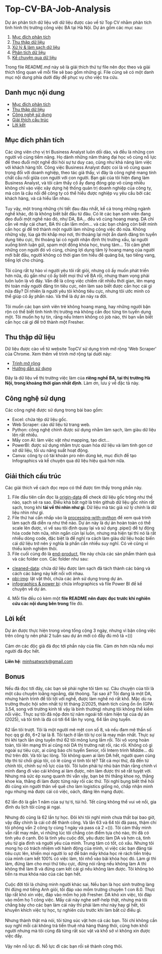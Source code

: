 # Top-CV-BA-Job-Analysis
Dự án phân tích dữ liệu với dữ liệu được cào về từ Top CV nhằm phân tích tình hình thị trường công việc BA tại Hà Nội.
Dự án gồm các mục sau: 
1. [Mục đích phân tích](#Mục-đích-phân-tích) 
2. [Thu thập dữ liệu](#Thu-thập-dữ-liệu)
3. [Xử lý & làm sạch dữ liệu](https://github.com/hinmfm/Top-CV-BA-Job-Analysis/tree/main/processing-with-python)
4. [Phân tích dữ liệu](https://github.com/hinmfm/Top-CV-BA-Job-Analysis/tree/main/end-product)
5. [Kể chuyện qua dữ liệu](https://github.com/hinmfm/Top-CV-BA-Job-Analysis/tree/main/end-product/infographics%20%26%20powerbi)

Trong file README.md này sẽ là giải thích thứ tự file nên đọc theo và giải thích tổng quan về mỗi file sẽ bao gồm những gì. File cũng sẽ có một danh mục nội dung phía dưới đây để phục vụ cho việc tra cứu.
## Danh mục nội dung
- [Mục đích phân tích](#Mục-đích-phân-tích)
- [Thu thập dữ liệu](#Thu-thập-dữ-liệu)
- [Công nghệ sử dụng](#Công-nghệ-sử-dụng)
- [Giải thích cấu trúc](#Giải-thích-cấu-trúc)
- [Lời kết](#Lời-kết)

## Mục đích phân tích
Các ứng viên cho vị trí Business Analyst luôn dồi dào, và đều là những con người vô cùng tiềm năng. Họ dành những năm tháng đại học vô cùng nỗ lực để theo đuổi một nghề đòi hỏi 
sự tư duy cao, cũng như khả năng làm việc với khách hàng tốt. Công việc Business Analyst được coi là vô cùng quan trọng đối với doanh nghiệp, theo tác giả thấy, vì đây là công nghệ
mang tính chất cầu nối giữa con người với con người. Bạn gái của tôi hiện đang làm Business Analyst, và tôi cảm thấy cô ấy đang đóng góp vô cùng nhiều không chỉ vào việc xây dựng hệ thống 
quản trị doanh nghiệp của công ty, mà còn là cầu nối để công ty có thể hiểu được nghiệp vụ yêu cầu bởi các khách hàng, và cả hiểu lẫn nhau.
<br>
<br>
Tuy vậy, một trong những chi tiết đau đáu nhất, kể cả trong những ngành nghề khác, đó là không biết bắt đầu từ đâu. Có lẽ các bạn sinh viên đang đeo đuổi một nghề nào đó, như DA, BA... đều vô cùng hoang mang. DA chỉ cần vẽ mấy cái chart, BA thì cần lắm mồm... và các bạn chẳng còn biết mình cần học gì để trở thành một người làm những công việc đó nữa. Không những vậy, lùa gà thì khắp mọi nơi, thi thoảng lại một ẩn danh đăng tin tuyển dụng tiêu cực, thi thoảng lại có người nhận định thị trường xấu, lại người xuống bình luận gửi, spam một đống khóa học, trung tâm... Tôi căm ghét những con người đó vô cùng, chúng lợi dụng tâm lý hoang mang của người mới bắt đầu, người không có thời gian tìm hiểu để quảng bá, tạo tiếng vang, tiếng lợi cho chúng.
<br>
<br>
Tôi cũng rất tự hào vì người yêu tôi rất giỏi, nhưng cô ấy muốn phát triển hơn nữa, dù gần như cô ấy biết mọi thứ về BA rồi, nhưng tham vọng phải luôn luôn là vô đáy. Vấn đề là công việc chiếm rất nhiều thời gian, lên mạng thì toàn mấy người đăng tin tiêu cực, nên làm sao biết được cần học cái gì nữa đây? Dĩ nhiên là người yêu tôi không tiêu cực, nhưng tôi ước mình có thể giúp cô ấy phần nào. Và thế là dự án này ra đời.
<br>
<br>
Tôi muốn các bạn sinh viên trẻ không hoang mang, hay những người bận rộn có thể biết tình hình thị trường mà không cần đọc từng tin tuyển dụng một. Tôi muốn họ tự tin, rằng nếu Intern không có job nào, thì bạn vẫn biết cần học cái gì để trở thành một Fresher.

## Thu thập dữ liệu
Dữ liệu được cào về từ website TopCV sử dụng trình mở rộng 'Web Scraper' của Chrome. Xem thêm về trình mở rộng tại dưới này:
- [Trình mở rộng](https://chromewebstore.google.com/detail/web-scraper-free-web-scra/jnhgnonknehpejjnehehllkliplmbmhn)
- [Hướng dẫn sử dụng](https://www.youtube.com/@WebScraper)

Đây là dữ liệu về thị trường việc làm của <b> riêng nghề BA, tại thị trường Hà Nội, trong khoảng thời gian nhất định</b>. Làm ơn, lưu ý về đặc tả này.

## Công nghệ sử dụng
Các công nghệ được sử dụng trong bài bao gồm:
- Excel: chứa tệp dữ liệu gốc.
- Web Scraper: cào dữ liệu từ trang web.
- Python: công nghệ chính được sử dụng nhằm làm sạch, làm giàu dữ liệu lên rất nhiều.
- Mấy con AI: làm việc vặt như mapping, tạo dict...
- PowerBI: được sử dụng nhằm trực quan hóa dữ liệu và làm tinh gọn cơ sở dữ liệu, tối ưu năng suất hoạt động.
- Canva: công ty có tài khoản pro nên dùng ké, mục đích để tạo Infographics và kể chuyện qua dữ liệu hiệu quả hơn nữa.

## Giải thích cấu trúc
Các giải thích về cách đọc repo có thể được tìm thấy trong phần này.
1. File đầu tiên cần đọc là [origin-data](https://github.com/hinmfm/Top-CV-BA-Job-Analysis/tree/main/origin-data) để check dữ liệu gốc trông như thế nào, sạch sẽ ra sao. Điều khá bất ngờ là trên github dữ liệu gốc nhìn rất sạch, trong khi <b>tải về thì nhìn như gì</b>. Dữ liệu mà tác giả xử lý chính là dữ liệu nhìn như gì.
2. File thứ hai cần nhấp vào là [processing-with-python](https://github.com/hinmfm/Top-CV-BA-Job-Analysis/tree/main/processing-with-python) để xem quá trình làm sạch đã diễn ra như thế nào. Dự án này là dự án hoàn toàn có thể scale lên được, vì về sau tôi định quay lại và sử dụng .pipe() để tự động hóa code hơn nữa, nhìn ngắn cũn lại luôn, nhưng mà hiện tại thì nó là rất nhiều dòng code, đặc biệt là để nghĩ ra cách làm giàu dữ liệu hoặc biến cái dữ liệu trở nên ý nghĩa là phần cần nhiều suy nghĩ. Có vẻ cũng vì thiếu kinh nghiệm thôi.
3. File cuối cùng đó là [end-product](https://github.com/hinmfm/Top-CV-BA-Job-Analysis/tree/main/end-product), file này chứa các sản phẩm thành quả và các folder con. Các folder như sau:
- [cleaned-data](https://github.com/hinmfm/Top-CV-BA-Job-Analysis/tree/main/end-product/cleaned-data): chứa dữ liệu được làm sạch đã tách thành các bảng và cách các bảng này kết nối với nhau.
- [pbi-img](https://github.com/hinmfm/Top-CV-BA-Job-Analysis/tree/main/end-product/pbi-img): lặt vặt thôi, chứa các ảnh sử dụng trong dự án.
- [infographics & power bi](https://github.com/hinmfm/Top-CV-BA-Job-Analysis/tree/main/end-product/infographics%20%26%20powerbi): chứa infographics và file Power BI để kể chuyện về dự án.
4. Mỗi file đều có kèm một <b>file README nên được đọc trước khi nghiên cứu các nội dung bên trong</b> file đó.

## Lời kết
Dự án được thực hiện trong vòng tổng cộng 3 ngày, nhưng vì bận công việc trên công ty nên phải 2 tuần sau dự án mới có đầy đủ mô tả =)))
<br>
<br>
Cảm ơn các độc giả đã đọc tới phần này của file. Cảm ơn hơn nữa nếu mọi người đã đọc hết.
<br>
<br>
<b>Liên hệ</b>: minhsatwork@gmail.com

## Bonus
Nếu đã đọc tới đây, các bạn sẽ phải nghe tôi tâm sự. Câu chuyện của tôi là một câu chuyện loằng ngoằng, dài thoòng. Tại sao á? Tôi đang là một DA, nhưng hành trình để tôi tới với nghề, được làm nghề nó rất khổ. Mặc dù ra trường thuộc hội sớm nhất từ tít tháng 2/2025, thành tích cũng ổn ổn (GPA: 3.54, song với trường kinh tế vậy là bình thường) nhưng tôi không thể kiếm nổi việc. Thực sự tôi đã nộp đơn từ năm ngoái tới năm hiện tại của dự án (2025), và tôi tính là đã có tới 64 lần hy vọng, 64 lần ứng tuyển.
<br>
<br>
62 lần tôi trượt. Tôi là một người mê mệt con số 8, và nếu đam mê thần số học qq gì đó, 6+2 lại là 8. Tôi tạch ở lần tôi tự coi là may mắn nhất. Thực sự thì khi tạch lần ứng tuyển thứ 62 tôi mông lung lắm rồi. Tôi vô vọng hoàn toàn, tôi lên mạng thì ai cũng nói DA thị trường nát rồi, rác rồi. Không có gì ngoài sự tiêu cực, ai cũng bảo chỉ tuyển Senior, rồi Intern trình Middle... đủ thứ trên đời. Và tôi lạc lõng. Tôi không quen ai làm DA hết, người quen cùng lớp thì từ chối giúp tôi, có lẽ cũng vì tính tôi tệ? Tất cả mọi thứ, đã đến từ chính tôi, chính sự nỗ lực của tôi. Tôi luôn phải tự nhủ bản thân rằng chính vì mình đang đi vào cái không ai làm được, nên làm được thì sẽ rất tuyệt vời. Nhưng mà sức ép xung quanh thì vẫn vậy, bạn bè thì thằng khoe nọ, thằng khoe kia, thằng đi làm được từng này rồi các thứ. Tôi nghĩ bụng biết thế hồi đó cũng xin người thân về quê cho làm logistics giống nó, chấp nhận mình ngu nhưng mà được cái có việc, oách, đăng lên mạng được.
<br>
<br>
62 lần đó là gần 1 năm của sự tự ti, tủi hổ. Tết cũng không thể vui vẻ nổi, gia đình du lịch tôi cũng ái ngại.
<br>
<br>
Nhưng đó cũng là 62 lần tự học. Đôi khi tôi nghĩ mình chưa thất bại bao giờ, vậy đây chính là cái cớ để thành công. Và lần 63 và 64 tôi đã pass, thậm chí tôi phỏng vấn 2 công ty cùng 1 ngày và pass cả 2 =))). Tôi cảm thấy mình vẫn rất may mắn, vì những lúc tôi chẳng còn điểm tựa chó nào, thì đã có tình yêu ở cạnh. Đó là tình yêu cuộc đời, yêu được làm DA và hơn cả, tình yêu từ gia đình và người yêu của mình. Trung tâm có tốt, có xấu. Nhưng tôi mong họ có trách nhiệm với hành động của mình, vì việc các bạn đăng tải tiêu cực lên, khiến mọi người lo sợ để bán mấy khóa học rẻ rách tiền triệu của mình cam kết 100% có việc làm, tôi nhổ vào bãi khóa học đó. Làm gì thì làm, đừng làm cho mọi thứ tiêu cực, đừng nói rằng nếu không làm A thì không thể làm B và đừng cam kết cái gì nếu không làm được. Tôi không bỏ tiền ra mua khóa nào của các bạn hết.
<br>
<br>
Cuộc đời tôi là chứng minh người khác sai. Nếu bạn là học sinh trường làng thì đừng mơ tiếng Anh giỏi, tôi đáp vào mồm trường chuyên 1 con 8.0. Thực tập rất khó xin việc, đáp vào mồm họ job Fresher. DA khó xin việc, tôi đáp vào mồm họ 1 công việc. Mấy cái này nghe self-help thật, nhưng mà tôi chẳng bày cho các bạn làm cái này thì phải làm như này hay gì hết, tôi khuyến khích việc tự học, tự nghiên cứu trước khi làm bất cứ điều gì.
<br>
<br>
Nhưng thành thật mà nói, tôi từng súc vật hơn cả các bạn. Tôi chỉ không cần suy nghĩ mỗi cái không trả tiền thuê nhà hàng tháng thôi, cũng hơn khối người nhưng mà tôi cũng đã từng rất súc vật và khổ sở vì không xin được việc đấy. 
<br>
<br>
Vậy nên nỗ lực đi. Nỗ lực đi các bạn rồi sẽ thành công thôi.
